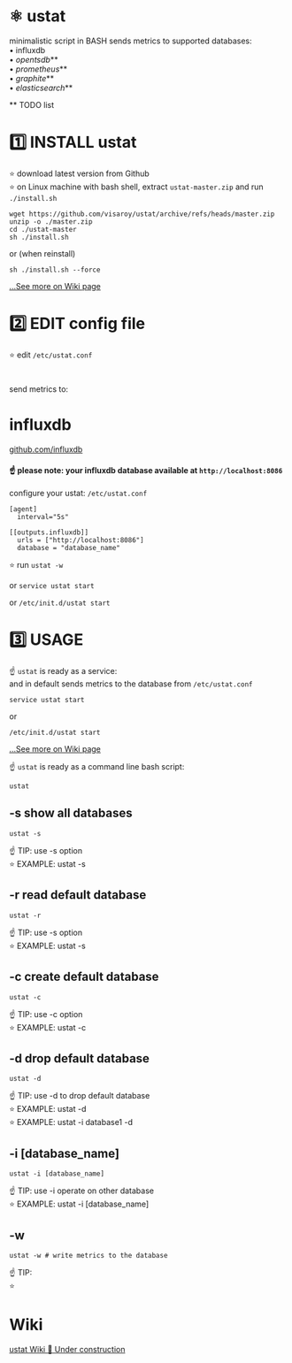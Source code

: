 # ⚛️ ustat
minimalistic script in BASH sends metrics to supported databases:  
• influxdb  
• *opentsdb***  
• *prometheus***  
• *graphite***  
• *elasticsearch***  

** TODO list

# 1️⃣ INSTALL ustat

⭐️ download latest version from Github  
⭐️ on Linux machine with bash shell, extract `ustat-master.zip` and run `./install.sh`

 ``` shell
 wget https://github.com/visaroy/ustat/archive/refs/heads/master.zip
 unzip -o ./master.zip
 cd ./ustat-master
 sh ./install.sh
 ```

 or (when reinstall)
``` shell
sh ./install.sh --force
```

[...See more on Wiki page](https://github.com/visaroy/ustat/wiki)  

# 2️⃣ EDIT config file
⭐️ edit `/etc/ustat.conf`  

# #
send metrics to:
# influxdb
[github.com/influxdb](https://github.com/influxdata/influxdb)
#### ☝️ please note: your influxdb database available at `http://localhost:8086`
configure your ustat: `/etc/ustat.conf`
```
[agent]
  interval="5s"

[[outputs.influxdb]]
  urls = ["http://localhost:8086"]
  database = "database_name"
```

⭐️ run  `ustat -w`

or
`service ustat start`

or
`/etc/init.d/ustat start`
# 3️⃣ USAGE

☝️ `ustat` is ready as a service:  
and in default sends metrics to the database from `/etc/ustat.conf`
``` shell
service ustat start
```
or
``` shell
/etc/init.d/ustat start
```
[...See more on Wiki page](https://github.com/visaroy/ustat/wiki)  

☝️ `ustat` is ready as a command line bash script:
``` shell
ustat
```
## -s show all databases
``` shell
ustat -s
```
☝️ TIP: use -s option  
⭐️ EXAMPLE: ustat -s

## -r read default database
``` shell
ustat -r
```
☝️ TIP: use -s option  
⭐️ EXAMPLE: ustat -s

## -c create default database
``` shell
ustat -c
```
☝️ TIP: use -c option  
⭐️ EXAMPLE: ustat -c

## -d drop default database
``` shell
ustat -d
```
☝️ TIP: use -d to drop default database  
⭐️ EXAMPLE: ustat -d  
⭐️ EXAMPLE: ustat -i database1 -d

## -i [database_name]
``` shell
ustat -i [database_name]
```
☝️ TIP: use -i operate on other database   
⭐️ EXAMPLE: ustat -i [database_name]

## -w
``` shell
ustat -w # write metrics to the database
```
☝️ TIP:  
⭐️

# Wiki
[ustat Wiki 🚧 Under construction](https://github.com/visaroy/ustat/wiki)
